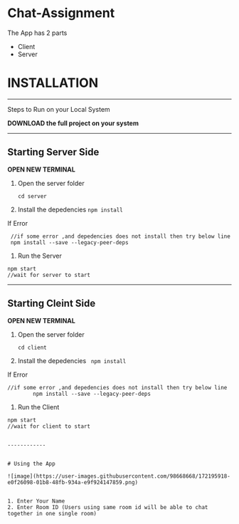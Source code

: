 # Chat-Assignment

The App has 2 parts
- Client
- Server

# **INSTALLATION**
------------
Steps to Run on your Local System

**DOWNLOAD the full project on your system**

------------

**Starting Server Side**
------------
**OPEN NEW TERMINAL**

 
 1. Open the server folder
 
   

      ``cd server``

 1. Install the depedencies
```npm install```
     
If Error

     //if some error ,and depedencies does not install then try below line
     npm install --save --legacy-peer-deps
     
     
     
  1. Run the Server


    npm start
	//wait for server to start


------------

**Starting Cleint Side**
------------
**OPEN NEW TERMINAL**

 
 1. Open the server folder
 
   

      ``cd client``

 1. Install the depedencies
    `` npm install``
    
If Error

    //if some error ,and depedencies does not install then try below line
            npm install --save --legacy-peer-deps
	    
  1. Run the Client 


    
    npm start
	//wait for client to start
```

------------


# Using the App

![image](https://user-images.githubusercontent.com/98668668/172195918-e0f26098-01b8-48fb-934a-e9f924147859.png)


1. Enter Your Name
2. Enter Room ID (Users using same room id will be able to chat together in one single room)

